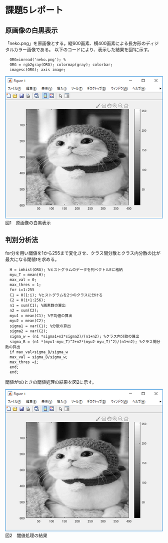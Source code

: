 # 課題5レポート
## 原画像の白黒表示
「neko.png」を原画像とする。縦600画素、横400画素による長方形のディジタルカラー画像である。 以下のコードにより、表示した結果を図1に示す。

```
  ORG=imread('neko.png'); %   
  ORG = rgb2gray(ORG); colormap(gray); colorbar;    
  imagesc(ORG); axis image;   
```

![原画像](https://github.com/rokey1023/lecture_image_processing/blob/master/result/kadai5/k5_1.png)  
図1　原画像の白黒表示

## 判別分析法
for分を用い閾値を1から255まで変化させ、クラス間分散とクラス内分散の比が最大になる閾値tを求める。

```
  H = imhist(ORG); %ヒストグラムのデータを列ベクトルEに格納  
  myu_T = mean(H);  
  max_val = 0;  
  max_thres = 1;  
  for i=1:255 
  C1 = H(1:i); %ヒストグラムを2つのクラスに分ける 
  C2 = H(i+1:256);  
  n1 = sum(C1); %画素数の算出 
  n2 = sum(C2); 
  myu1 = mean(C1); %平均値の算出  
  myu2 = mean(C2);  
  sigma1 = var(C1); %分散の算出  
  sigma2 = var(C2); 
  sigma_w = (n1 *sigma1+n2*sigma2)/(n1+n2); %クラス内分散の算出  
  sigma_B = (n1 *(myu1-myu_T)^2+n2*(myu2-myu_T)^2)/(n1+n2); %クラス間分散の算出  
  if max_val<sigma_B/sigma_w  
  max_val = sigma_B/sigma_w;  
  max_thres =i; 
  end;  
  end;  
```

閾値がtのときの閾値処理の結果を図2に示す。

![判別分析法](https://github.com/rokey1023/lecture_image_processing/blob/master/result/kadai5/k5_1.png)  
図2　閾値処理の結果
